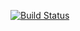 [![Build Status](https://travis-ci.org/bmdoil/code-bites.svg?branch=master)](https://travis-ci.org/bmdoil/code-bites)

